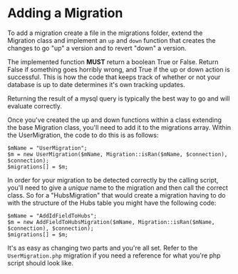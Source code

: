 Adding a Migration
========================================================================

To add a migration create a file in the migrations folder, extend the 
Migration class and implement an `up` and `down` function that creates
the changes to go "up" a version and to revert "down" a version. 

The implemented function **MUST** return a boolean True or False. Return 
False if something goes horribly wrong, and True if the up or down 
action is successful. This is how the code that keeps track of whether 
or not your database is up to date determines it's own tracking updates.

Returning the result of a mysql query is typically the best way to go
and will evaluate correctly.

Once you've created the up and down functions within a class extending
the base Migration class, you'll need to add it to the migrations array.
Within the UserMigration, the code to do this is as follows:

    $mName = "UserMigration";
    $m = new UserMigration($mName, Migration::isRan($mName, $connection), $connection);
    $migrations[] = $m;

In order for your migration to be detected correctly by the calling 
script, you'll need to give a _unique_ name to the migration and then
call the correct class. So for a "HubsMigration" that would create a 
migration having to do with the structure of the Hubs table you might
have the following code:

    $mName = "AddIdFieldToHubs";
    $m = new AddFieldToHubsMigration($mName, Migration::isRan($mName, $connection), $connection);
    $migrations[] = $m;

It's as easy as changing two parts and you're all set. Refer to the 
`UserMigration.php` migration if you need a reference for what you're
php script should look like.


